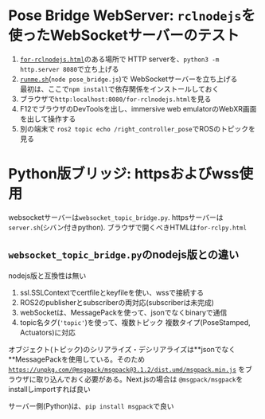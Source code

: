 # Pose Bridge WebServer: `rclnodejs`を使ったWebSocketサーバーのテスト

1. [`for-rclnodejs.html`](./for-rclnodejs.html)のある場所で
   HTTP serverを、`python3 -m http.server 8080`で立ち上げる
2. [`runme.sh`](./runme.sh)(`node pose_bridge.js`)で
   WebSocketサーバーを立ち上げる  
   最初は、ここで`npm install`で依存関係をインストールしておく
3. ブラウザで`http:localhost:8080/for-rclnodejs.html`を見る
4. F12でブラウザのDevToolsを出し、immersive web emulatorのWebXR画面を出して操作する
5. 別の端末で `ros2 topic echo /right_controller_pose`でROSのトピックを見る

# Python版ブリッジ: httpsおよびwss使用
websocketサーバーは`websocket_topic_bridge.py`. 
httpsサーバーは`server.sh`(シバン付きpython).
ブラウザで開くべきHTMLは`for-rclpy.html`

## `websocket_topic_bridge.py`のnodejs版との違い

nodejs版と互換性は無い
1. ssl.SSLContextでcertfileとkeyfileを使い、wssで接続する
2. ROS2のpublisherとsubscriberの両対応(subscriberは未完成)
3. webSocketは、MessagePackを使って、jsonでなくbinaryで通信
4. topic名タグ(`'topic'`)を使って、複数トピック
   複数タイプ(PoseStamped, Actuators)に対応

オブジェクト(トピック)のシリアライズ・デシリアライズは**jsonでなく
**MessagePackを使用している。そのため
[`https://unpkg.com/@msgpack/msgpack@3.1.2/dist.umd/msgpack.min.js`](https://unpkg.com/@msgpack/msgpack@3.1.2/dist.umd/msgpack.min.js)
をブラウザに取り込んでおく必要がある。Next.jsの場合は
`@msgpack/msgpack`をinstallしimportすれば良い

サーバー側(Python)は、`pip install msgpack`で良い
